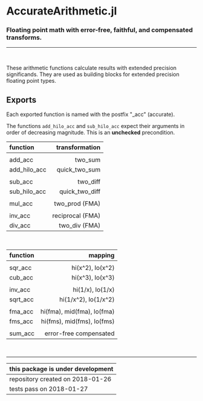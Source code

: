 # AccurateArithmetic.jl

### Floating point math with error-free, faithful, and compensated transforms. 

-------
&nbsp;

These arithmetic functions calculate results with extended precision significands.
They are used as building blocks for extended precision floating point types.

## Exports

Each exported function is named with the postfix "\_acc" (accurate).

The functions `add_hilo_acc` and `sub_hilo_acc` expect their arguments in order of decreasing magnitude.  This is an __unchecked__ precondition.


| function     | transformation |
|:-------------|---------------:|
|              |                |
| add_acc      | two_sum        |
| add_hilo_acc | quick_two_sum  |
|              |                |
| sub_acc      | two_diff       |
| sub_hilo_acc | quick_two_diff |
|              |                |
| mul_acc      | two_prod (FMA) |
|              |                |
| inv_acc      | reciprocal (FMA) |
| div_acc      | two_div  (FMA) |

&nbsp;

| function     | mapping        |
|:-------------|---------------:|
|              |                |
| sqr_acc      | hi(x^2), lo(x^2) |
| cub_acc      | hi(x^3), lo(x^3) |
|              |                |
| inv_acc      | hi(1/x), lo(1/x) |
| sqrt_acc     | hi(1/x^2), lo(1/x^2) |
|              |                |
| fma_acc      | hi(fma), mid(fma), lo(fma) |
| fms_acc      | hi(fms), mid(fms), lo(fms) |
|              |                |
| sum_acc      | error-free compensated |

&nbsp;

-----
    

| this package is under development |
|-----------------------------------|
| repository created on 2018-01-26  |
| tests pass on 2018-01-27          |
